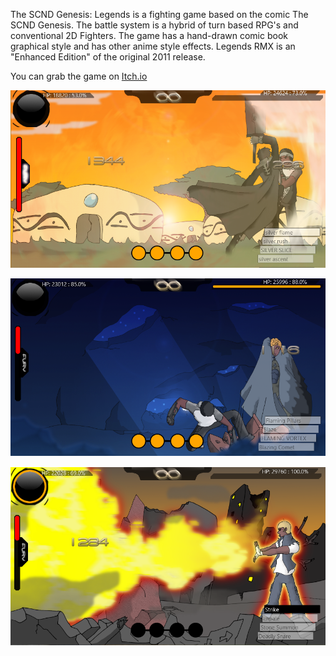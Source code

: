 The SCND Genesis: Legends is a fighting game based on the comic The SCND Genesis. The battle system is a hybrid of turn based RPG's and conventional 2D Fighters. The game has a hand-drawn comic book graphical style and has other anime style effects. Legends RMX is an "Enhanced Edition" of the original 2011 release.

You can grab the game on [Itch.io](https://subiyacryolite.itch.io/the-scnd-genesis-legends-rmx)

![ScreenShot](screenshot_a.png?raw=true)

![ScreenShot](screenshot_b.png?raw=true)

![ScreenShot](screenshot_c.png?raw=true)